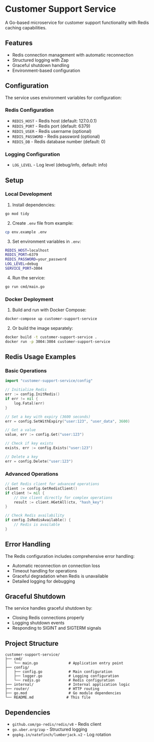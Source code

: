 # Customer Support Service

A Go-based microservice for customer support functionality with Redis caching capabilities.

## Features

- Redis connection management with automatic reconnection
- Structured logging with Zap
- Graceful shutdown handling
- Environment-based configuration

## Configuration

The service uses environment variables for configuration:

### Redis Configuration
- `REDIS_HOST` - Redis host (default: 127.0.0.1)
- `REDIS_PORT` - Redis port (default: 6379)
- `REDIS_USER` - Redis username (optional)
- `REDIS_PASSWORD` - Redis password (optional)
- `REDIS_DB` - Redis database number (default: 0)

### Logging Configuration
- `LOG_LEVEL` - Log level (debug/info, default: info)

## Setup

### Local Development

1. Install dependencies:
```bash
go mod tidy
```

2. Create `.env` file from example:
```bash
cp env.example .env
```

3. Set environment variables in `.env`:
```bash
REDIS_HOST=localhost
REDIS_PORT=6379
REDIS_PASSWORD=your_password
LOG_LEVEL=debug
SERVICE_PORT=3004
```

4. Run the service:
```bash
go run cmd/main.go
```

### Docker Deployment

1. Build and run with Docker Compose:
```bash
docker-compose up customer-support-service
```

2. Or build the image separately:
```bash
docker build -t customer-support-service .
docker run -p 3004:3004 customer-support-service
```

## Redis Usage Examples

### Basic Operations

```go
import "customer-support-service/config"

// Initialize Redis
err := config.InitRedis()
if err != nil {
    log.Fatal(err)
}

// Set a key with expiry (3600 seconds)
err = config.SetWithExpiry("user:123", "user_data", 3600)

// Get a value
value, err := config.Get("user:123")

// Check if key exists
exists, err := config.Exists("user:123")

// Delete a key
err = config.Delete("user:123")
```

### Advanced Operations

```go
// Get Redis client for advanced operations
client := config.GetRedisClient()
if client != nil {
    // Use client directly for complex operations
    result := client.HGetAll(ctx, "hash_key")
}

// Check Redis availability
if config.IsRedisAvailable() {
    // Redis is available
}
```

## Error Handling

The Redis configuration includes comprehensive error handling:

- Automatic reconnection on connection loss
- Timeout handling for operations
- Graceful degradation when Redis is unavailable
- Detailed logging for debugging

## Graceful Shutdown

The service handles graceful shutdown by:

- Closing Redis connections properly
- Logging shutdown events
- Responding to SIGINT and SIGTERM signals

## Project Structure

```
customer-support-service/
├── cmd/
│   └── main.go              # Application entry point
├── config/
│   ├── config.go            # Main configuration
│   ├── logger.go            # Logging configuration
│   └── redis.go             # Redis configuration
├── internal/                # Internal application logic
├── router/                  # HTTP routing
├── go.mod                   # Go module dependencies
└── README.md               # This file
```

## Dependencies

- `github.com/go-redis/redis/v8` - Redis client
- `go.uber.org/zap` - Structured logging
- `gopkg.in/natefinch/lumberjack.v2` - Log rotation
